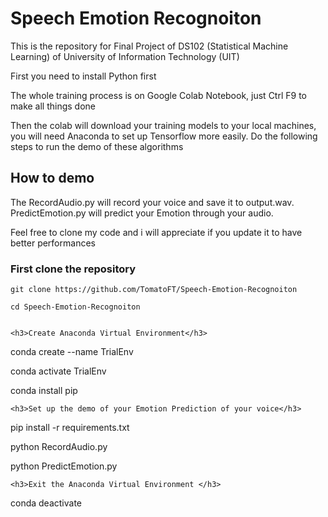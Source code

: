 # Speech Emotion Recognoiton
This is the repository for Final Project of DS102 (Statistical Machine Learning) of University of Information Technology (UIT)
<p>First you need to install Python first</p>
<p>The whole training process is on Google Colab Notebook, just Ctrl F9 to make all things done</p>
<p>Then the colab will download your training models to your local machines, you will need Anaconda to set up Tensorflow more easily.
Do the following steps to run the demo of these algorithms </p>
<h2> How to demo</h2>
<p>
The RecordAudio.py will record your voice and save it to output.wav. PredictEmotion.py will predict your Emotion through your audio.</p>
<p> Feel free to clone my code and i will appreciate if you update it to have better performances</p>

<h3>First clone the repository</h3>

```
git clone https://github.com/TomatoFT/Speech-Emotion-Recognoiton

cd Speech-Emotion-Recognoiton


<h3>Create Anaconda Virtual Environment</h3>
```
conda create --name TrialEnv

conda activate TrialEnv

conda install pip
```
<h3>Set up the demo of your Emotion Prediction of your voice</h3>
```
pip install -r requirements.txt

python RecordAudio.py

python PredictEmotion.py
```
<h3>Exit the Anaconda Virtual Environment </h3>
```
conda deactivate
```
